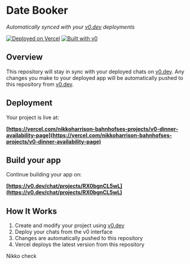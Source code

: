 # Date Booker

*Automatically synced with your [v0.dev](https://v0.dev) deployments*

[![Deployed on Vercel](https://img.shields.io/badge/Deployed%20on-Vercel-black?style=for-the-badge&logo=vercel)](https://vercel.com/nikkoharrison-bahnhofses-projects/v0-dinner-availability-page)
[![Built with v0](https://img.shields.io/badge/Built%20with-v0.dev-black?style=for-the-badge)](https://v0.dev/chat/projects/RX0bgnCL5wL)

## Overview

This repository will stay in sync with your deployed chats on [v0.dev](https://v0.dev).
Any changes you make to your deployed app will be automatically pushed to this repository from [v0.dev](https://v0.dev).

## Deployment

Your project is live at:

**[https://vercel.com/nikkoharrison-bahnhofses-projects/v0-dinner-availability-page](https://vercel.com/nikkoharrison-bahnhofses-projects/v0-dinner-availability-page)**

## Build your app

Continue building your app on:

**[https://v0.dev/chat/projects/RX0bgnCL5wL](https://v0.dev/chat/projects/RX0bgnCL5wL)**

## How It Works

1. Create and modify your project using [v0.dev](https://v0.dev)
2. Deploy your chats from the v0 interface
3. Changes are automatically pushed to this repository
4. Vercel deploys the latest version from this repository

Nikko check
